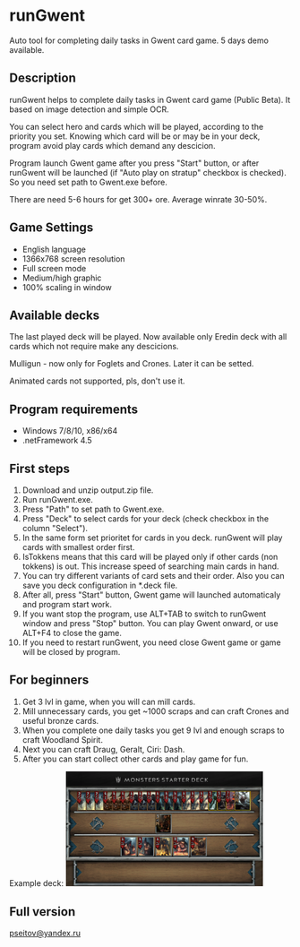 # runGwent
Auto tool for completing daily tasks in Gwent card game. 5 days demo available.

Description
-------------------
<p>runGwent helps to complete daily tasks in Gwent card game (Public Beta). It based on image detection and simple OCR. </p>
<p>You can select hero and cards which will be played, according to the priority you set. Knowing which card will be or may be in your deck, program avoid play cards which demand any descicion.</p>
<p>Program launch Gwent game after you press "Start" button, or after runGwent will be launched (if "Auto play on stratup" checkbox is checked). So you need set path to Gwent.exe before.</p>
<p>There are need 5-6 hours for get 300+ ore. Average winrate 30-50%.</p>

Game Settings
-------------------
 - English language
 - 1366х768 screen resolution
 - Full screen mode
 - Medium/high graphic
 - 100% scaling in window

Available decks
-------------------
<p>The last played deck will be played. Now available only Eredin deck with all cards which not require make any descicions.</p>
<p>Mulligun - now only for Foglets and Crones. Later it can be setted.</p>
<p>Animated cards not supported, pls, don't use it.</p>

Program requirements
-------------------
 - Windows 7/8/10, x86/x64
 - .netFramework 4.5

First steps
-------------------
 1. Download and unzip output.zip file.
 2. Run runGwent.exe.
 3. Press "Path" to set path to Gwent.exe.
 4. Press "Deck" to select cards for your deck (check checkbox in the column "Select").
 5. In the same form set prioritet for cards in you deck. runGwent will play cards with smallest order first.
 6. IsTokkens means that this card will be played only if other cards (non tokkens) is out. This increase speed of searching main cards in hand.
 7. You can try different variants of card sets and their order. Also you can save you deck configuration in *.deck file.
 8. After all, press "Start" button, Gwent game will launched automaticaly and program start work.
 9. If you want stop the program, use ALT+TAB to switch to runGwent window and press "Stop" button. You can play Gwent onward, or use ALT+F4 to close the game.
 10. If you need to restart runGwent, you need close Gwent game or game will be closed by program.
 
For beginners
-------------------
1. Get 3 lvl in game, when you will can mill cards.
2. Mill unnecessary cards, you get ~1000 scraps and can craft Crones and useful bronze cards.
3. When you complete one daily tasks you get 9 lvl and enough scraps to craft Woodland Spirit.
4. Next you can craft Draug, Geralt, Ciri: Dash.
5. After you can start collect other cards and play game for fun.

Example deck:
<img src="example.png" width="70%">

Full version
-------------------
pseitov@yandex.ru
